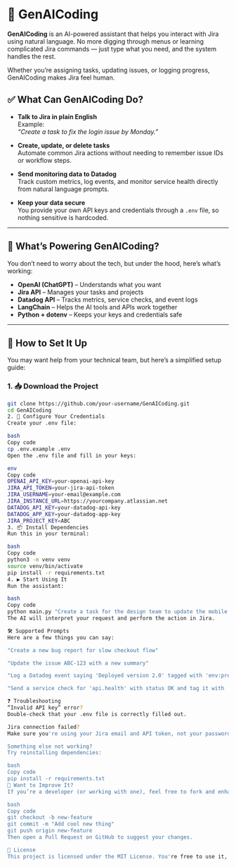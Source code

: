 # 🧠 GenAICoding

**GenAICoding** is an AI-powered assistant that helps you interact with Jira using natural language. No more digging through menus or learning complicated Jira commands — just type what you need, and the system handles the rest.

Whether you’re assigning tasks, updating issues, or logging progress, GenAICoding makes Jira feel human.

## ✅ What Can GenAICoding Do?

- **Talk to Jira in plain English**  
  Example:  
  *“Create a task to fix the login issue by Monday.”*

- **Create, update, or delete tasks**  
  Automate common Jira actions without needing to remember issue IDs or workflow steps.

- **Send monitoring data to Datadog**  
  Track custom metrics, log events, and monitor service health directly from natural language prompts.

- **Keep your data secure**  
  You provide your own API keys and credentials through a `.env` file, so nothing sensitive is hardcoded.

---

## 🧰 What’s Powering GenAICoding?

You don’t need to worry about the tech, but under the hood, here’s what’s working:

- **OpenAI (ChatGPT)** – Understands what you want  
- **Jira API** – Manages your tasks and projects  
- **Datadog API** – Tracks metrics, service checks, and event logs  
- **LangChain** – Helps the AI tools and APIs work together  
- **Python + dotenv** – Keeps your keys and credentials safe

---

## 🔧 How to Set It Up

You may want help from your technical team, but here’s a simplified setup guide:

### 1. 📥 Download the Project

```bash
git clone https://github.com/your-username/GenAICoding.git
cd GenAICoding
2. 🔐 Configure Your Credentials
Create your .env file:

bash
Copy code
cp .env.example .env
Open the .env file and fill in your keys:

env
Copy code
OPENAI_API_KEY=your-openai-api-key
JIRA_API_TOKEN=your-jira-api-token
JIRA_USERNAME=your-email@example.com
JIRA_INSTANCE_URL=https://yourcompany.atlassian.net
DATADOG_API_KEY=your-datadog-api-key
DATADOG_APP_KEY=your-datadog-app-key
JIRA_PROJECT_KEY=ABC
3. 📦 Install Dependencies
Run this in your terminal:

bash
Copy code
python3 -m venv venv
source venv/bin/activate 
pip install -r requirements.txt
4. ▶️ Start Using It
Run the assistant:

bash
Copy code
python main.py "Create a task for the design team to update the mobile app icon."
The AI will interpret your request and perform the action in Jira.

🛠️ Supported Prompts
Here are a few things you can say:

"Create a new bug report for slow checkout flow"

"Update the issue ABC-123 with a new summary"

"Log a Datadog event saying 'Deployed version 2.0' tagged with 'env:prod'"

"Send a service check for 'api.health' with status OK and tag it with 'env:staging'"

❓ Troubleshooting
“Invalid API key” error?
Double-check that your .env file is correctly filled out.

Jira connection failed?
Make sure you're using your Jira email and API token, not your password.

Something else not working?
Try reinstalling dependencies:

bash
Copy code
pip install -r requirements.txt
🤝 Want to Improve It?
If you’re a developer (or working with one), feel free to fork and enhance the project:

bash
Copy code
git checkout -b new-feature
git commit -m "Add cool new thing"
git push origin new-feature
Then open a Pull Request on GitHub to suggest your changes.

📄 License
This project is licensed under the MIT License. You're free to use it, modify it, and share 


